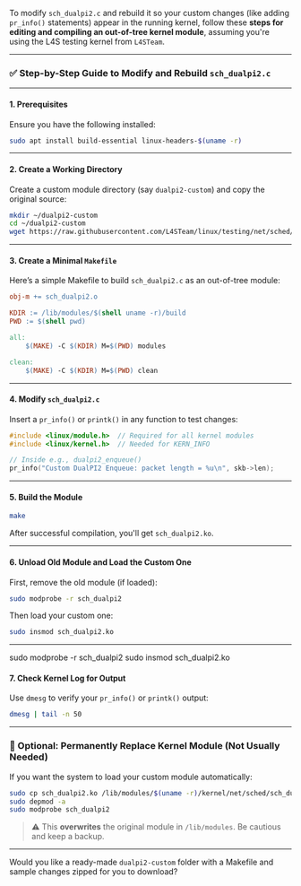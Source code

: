 To modify `sch_dualpi2.c` and rebuild it so your custom changes (like adding `pr_info()` statements) appear in the running kernel, follow these **steps for editing and compiling an out-of-tree kernel module**, assuming you're using the L4S testing kernel from `L4STeam`.

---

### ✅ **Step-by-Step Guide to Modify and Rebuild `sch_dualpi2.c`**

---

#### **1. Prerequisites**

Ensure you have the following installed:

```bash
sudo apt install build-essential linux-headers-$(uname -r)
```

---

#### **2. Create a Working Directory**

Create a custom module directory (say `dualpi2-custom`) and copy the original source:

```bash
mkdir ~/dualpi2-custom
cd ~/dualpi2-custom
wget https://raw.githubusercontent.com/L4STeam/linux/testing/net/sched/sch_dualpi2.c
```

---

#### **3. Create a Minimal `Makefile`**

Here’s a simple Makefile to build `sch_dualpi2.c` as an out-of-tree module:

```makefile
obj-m += sch_dualpi2.o

KDIR := /lib/modules/$(shell uname -r)/build
PWD := $(shell pwd)

all:
	$(MAKE) -C $(KDIR) M=$(PWD) modules

clean:
	$(MAKE) -C $(KDIR) M=$(PWD) clean
```

---

#### **4. Modify `sch_dualpi2.c`**

Insert a `pr_info()` or `printk()` in any function to test changes:

```c
#include <linux/module.h>  // Required for all kernel modules
#include <linux/kernel.h>  // Needed for KERN_INFO

// Inside e.g., dualpi2_enqueue()
pr_info("Custom DualPI2 Enqueue: packet length = %u\n", skb->len);
```

---

#### **5. Build the Module**

```bash
make
```

After successful compilation, you'll get `sch_dualpi2.ko`.

---

#### **6. Unload Old Module and Load the Custom One**

First, remove the old module (if loaded):

```bash
sudo modprobe -r sch_dualpi2
```

Then load your custom one:

```bash
sudo insmod sch_dualpi2.ko
```


---

sudo modprobe -r sch_dualpi2
sudo insmod sch_dualpi2.ko


#### **7. Check Kernel Log for Output**

Use `dmesg` to verify your `pr_info()` or `printk()` output:

```bash
dmesg | tail -n 50
```

---

### 🔄 Optional: Permanently Replace Kernel Module (Not Usually Needed)

If you want the system to load your custom module automatically:

```bash
sudo cp sch_dualpi2.ko /lib/modules/$(uname -r)/kernel/net/sched/sch_dualpi2.ko
sudo depmod -a
sudo modprobe sch_dualpi2
```

> ⚠️ This **overwrites** the original module in `/lib/modules`. Be cautious and keep a backup.

---

Would you like a ready-made `dualpi2-custom` folder with a Makefile and sample changes zipped for you to download?
